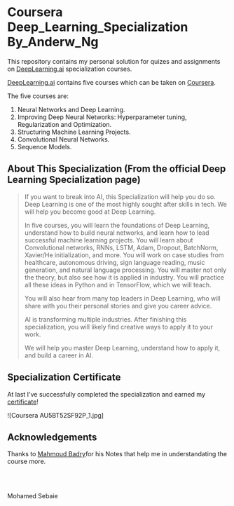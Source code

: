 # Coursera Deep_Learning_Specialization By_Anderw_Ng

This repository contains my personal solution for quizes and assignments on [DeepLearning.ai](https://deeplearning.ai) specialization courses.

[DeepLearning.ai](https://deeplearning.ai)  contains five courses which can be taken on [Coursera](https://www.coursera.org/specializations/deep-learning).

The five courses are:

1. Neural Networks and Deep Learning.
2. Improving Deep Neural Networks: Hyperparameter tuning, Regularization and Optimization.
3. Structuring Machine Learning Projects.
4. Convolutional Neural Networks.
5. Sequence Models.

## About This Specialization (From the official Deep Learning Specialization page)

> If you want to break into AI, this Specialization will help you do so. Deep Learning is one of the most highly sought after skills in tech. We will help you become good at Deep Learning.
>
> In five courses, you will learn the foundations of Deep Learning, understand how to build neural networks, and learn how to lead successful machine learning projects. You will learn about Convolutional networks, RNNs, LSTM, Adam, Dropout, BatchNorm, Xavier/He initialization, and more. You will work on case studies from healthcare, autonomous driving, sign language reading, music generation, and natural language processing. You will master not only the theory, but also see how it is applied in industry. You will practice all these ideas in Python and in TensorFlow, which we will teach.
>
> You will also hear from many top leaders in Deep Learning, who will share with you their personal stories and give you career advice.
>
> AI is transforming multiple industries. After finishing this specialization, you will likely find creative ways to apply it to your work.
>
> We will help you master Deep Learning, understand how to apply it, and build a career in AI.



## Specialization Certificate

At last I've successfully completed the specialization and earned my [certificate](https://www.coursera.org/account/accomplishments/specialization/certificate/AU5BT52SF92P)!

![Coursera AU5BT52SF92P_1.jpg]


## Acknowledgements

Thanks to [Mahmoud Badry](https://github.com/mbadry1)for his Notes that help me in understandating the course more.

<br/>

<br/>

Mohamed Sebaie 
